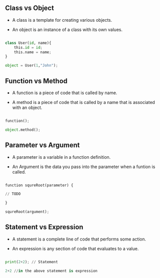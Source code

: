 
## Class vs Object

* A class is a template for creating various objects.

* An object is an instance of a class with its own values.

```python

class User(id, name){
    this.id = id;
    this.name = name;
}

object = User(1,"John");

```

## Function vs Method

* A function is a piece of code that is called by name.

* A method is a piece of code that is called by a name that is associated with an object.

```python

function();

object.method();

```

## Parameter vs Argument

* A parameter is a variable in a function definition.

* An Argument is the data you pass into the parameter when a funtion is called.

```python

function squreRoot(parameter) {

// TODO 

}

squreRoot(argument);
```

## Statement vs Expression

* A statement is a complete line of code that performs some action.

* An expression is any section of code that evaluates to a value.

```python

print(2+2); // Statement

2+2 //in the above statement is expression

```


